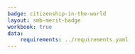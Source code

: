 ```yaml
---
badge: citizenship-in-the-world
layout: smb-merit-badge
workbook: true
data:
    requirements: ../requirements.yaml
---
```


